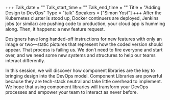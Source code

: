 +++
Talk_date = ""
Talk_start_time = ""
Talk_end_time = ""
Title = "Adding Design to DevOps"
Type = "talk"
Speakers = ["Simon Yost"]
+++
After the Kubernetes cluster is stood up, Docker continuers are deployed, Jenkins jobs (or similar) are pushing code to production, your cloud app is humming along. Then, it happens: a new feature request.

Designers have long handed-off instructions for new features with only an image or two—static pictures that represent how the coded version should appear. That process is failing us. We don’t need to fire everyone and start over, and we need some new systems and structures to help our teams interact differently. 

In this session, we will discover how component libraries are the key to bringing design into the DevOps model. Component Libraries are powerful because they are tech-stack neutral and take little overhead to implement. We hope that using component libraries will transform your DevOps processes and empower your team to interact as never before.
